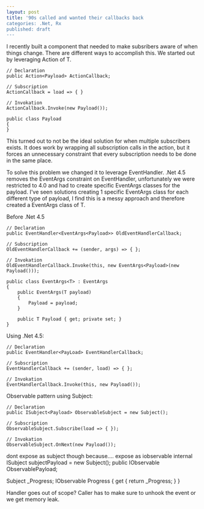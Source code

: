 ```yaml
---
layout: post
title: '90s called and wanted their callbacks back
categories: .Net, Rx
published: draft
---
```

I recently built a component that needed to make subsribers aware of when things change. There are different ways to accomplish this. We started out by leveraging Action of T.

	// Declaration
	public Action<Payload> ActionCallback;
	
	// Subscription
	ActionCallback = load => { }
	
	// Invokation
	ActionCallback.Invoke(new Payload());

	public class Payload
    {
    }

This turned out to not be the ideal solution for when multiple subscribers exists. It does work by wrapping all subscription calls in the action, but it forces an unnecessary constraint that every subscription needs to be done in the same place.

To solve this problem we changed it to leverage EventHandler. .Net 4.5 removes the EventArgs constraint on EventHandler, unfortunately we were restricted to 4.0 and had to create specific EventArgs classes for the payload. I've seen solutions creating 1 specific EventArgs class for each different type of payload, I find this is a messy approach and therefore created a EventArgs class of T. 

Before .Net 4.5

	// Declaration 
    public EventHandler<EventArgs<Payload>> OldEventHandlerCallback;
    
    // Subscription
    OldEventHandlerCallback += (sender, args) => { };

	// Invokation
    OldEventHandlerCallback.Invoke(this, new EventArgs<Payload>(new Payload()));

	public class EventArgs<T> : EventArgs
    {
        public EventArgs(T payload)
        {
            Payload = payload;
        }

        public T Payload { get; private set; }
    }

 Using .Net 4.5:
	
	// Declaration
	public EventHandler<PayLoad> EventHandlerCallback;

	// Subscription
	EventHandlerCallback += (sender, load) => { };	

	// Invokation 
	EventHandlerCallback.Invoke(this, new Payload());

Observable pattern using Subject:

	// Declaration
	public ISubject<Payload> ObservableSubject = new Subject();

	// Subscription
	ObservableSubject.Subscribe(load => { });
	
	// Invokation
    ObservableSubject.OnNext(new Payload());


dont expose as subject though because.... 
expose as iobservable
	internal ISubject<Payload> subjectPayload = new Subject<Payload>();
    public IObservable<Payload> ObservablePayload;

Subject<int> _Progress;
IObservable<int> Progress {
    get { return _Progress; }
}

Handler goes out of scope? Caller has to make sure to unhook the event or we get memory leak.